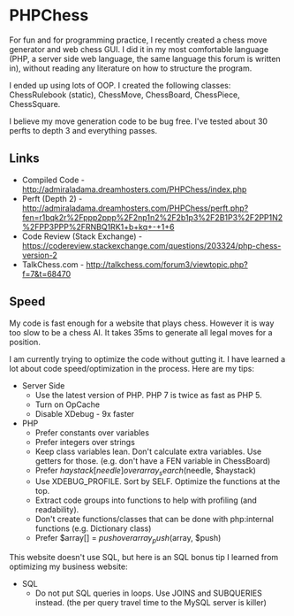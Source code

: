 # PHPChess

For fun and for programming practice, I recently created a chess move generator and web chess GUI. I did it in my most comfortable language (PHP, a server side web language, the same language this forum is written in), without reading any literature on how to structure the program.

I ended up using lots of OOP. I created the following classes: ChessRulebook (static), ChessMove, ChessBoard, ChessPiece, ChessSquare.

I believe my move generation code to be bug free. I've tested about 30 perfts to depth 3 and everything passes.

## Links

- Compiled Code - http://admiraladama.dreamhosters.com/PHPChess/index.php
- Perft (Depth 2) - http://admiraladama.dreamhosters.com/PHPChess/perft.php?fen=r1bqk2r%2Fppp2ppp%2F2np1n2%2F2b1p3%2F2B1P3%2F2PP1N2%2FPP3PPP%2FRNBQ1RK1+b+kq+-+1+6
- Code Review (Stack Exchange) - https://codereview.stackexchange.com/questions/203324/php-chess-version-2
- TalkChess.com - http://talkchess.com/forum3/viewtopic.php?f=7&t=68470

## Speed

My code is fast enough for a website that plays chess. However it is way too slow to be a chess AI. It takes 35ms to generate all legal moves for a position.

I am currently trying to optimize the code without gutting it. I have learned a lot about code speed/optimization in the process. Here are my tips:

- Server Side
  - Use the latest version of PHP. PHP 7 is twice as fast as PHP 5.
  - Turn on OpCache
  - Disable XDebug - 9x faster
- PHP
  - Prefer constants over variables
  - Prefer integers over strings
  - Keep class variables lean. Don't calculate extra variables. Use getters for those. (e.g. don't have a FEN variable in ChessBoard)
  - Prefer $haystack[needle] over array_search($needle, $haystack)
  - Use XDEBUG_PROFILE. Sort by SELF. Optimize the functions at the top.
  - Extract code groups into functions to help with profiling (and readability).
  - Don't create functions/classes that can be done with php:internal functions (e.g. Dictionary class)
  - Prefer $array[] = $push over array_push($array, $push)
  
This website doesn't use SQL, but here is an SQL bonus tip I learned from optimizing my business website:

- SQL
  - Do not put SQL queries in loops. Use JOINS and SUBQUERIES instead. (the per query travel time to the MySQL server is killer)
